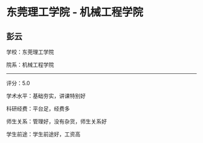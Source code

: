 # 东莞理工学院 - 机械工程学院

## 彭云

学校：东莞理工学院

院系：机械工程学院

* * *

评分：5.0

学术水平：基础夯实，讲课特别好

科研经费：平台足，经费多

师生关系：管理好，没有杂货，师生关系好

学生前途：学生前途好，工资高